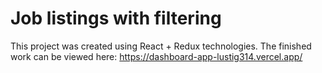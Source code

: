 # Job listings with filtering
This project was created using React + Redux technologies. 
The finished work can be viewed here: https://dashboard-app-lustig314.vercel.app/

